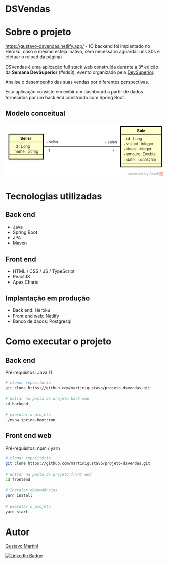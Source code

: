 # DSVendas

# Sobre o projeto

https://gustavo-dsvendas.netlify.app/ - (O backend foi implantado no Heroku, caso o mesmo esteja inativo, será necessário aguardar uns 30s e efetuar o reload da página)

DSVendas é uma aplicação full stack web construída durante a 3ª edição da **Semana DevSuperior** (#sds3), evento organizado pela [DevSuperior](https://devsuperior.com.br/ "Site da DevSuperior").

Analise o desempenho das suas vendas por diferentes perspectivas.

Esta aplicação consiste em exibir um dashboard a partir de dados fornecidos por um back end construído com Spring Boot.

## Modelo conceitual
![Modelo Conceitual](https://raw.githubusercontent.com/devsuperior/bds-assets/main/sds/sds3-mc.png)

# Tecnologias utilizadas
## Back end
- Java
- Spring Boot
- JPA
- Maven
## Front end
- HTML / CSS / JS / TypeScript
- ReactJS
- Apex Charts

## Implantação em produção
- Back end: Heroku
- Front end web: Netlify
- Banco de dados: Postgresql

# Como executar o projeto

## Back end
Pré-requisitos: Java 11

```bash
# clonar repositório
git clone https://github.com/martinigustavo/projeto-dsvendas.git

# entrar na pasta do projeto back end
cd backend

# executar o projeto
./mvnw spring-boot:run
```

## Front end web
Pré-requisitos: npm / yarn

```bash
# clonar repositório
git clone https://github.com/martinigustavo/projeto-dsvendas.git

# entrar na pasta do projeto front end
cd frontend

# instalar dependências
yarn install

# executar o projeto
yarn start
```

# Autor

[Gustavo Martini](https://github.com/martinigustavo)

[![LinkedIn Badge](https://img.shields.io/badge/LinkedIn-Profile-informational?style=flat&logo=linkedin&logoColor=white&color=0D76A8)](https://www.linkedin.com/in/martini-gustavo/)
